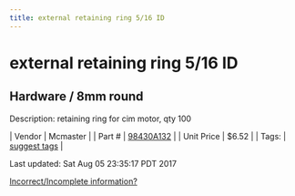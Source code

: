 ```yaml
---
title: external retaining ring 5/16 ID
---
```


# external retaining ring 5/16 ID
## Hardware / 8mm round
Description: 	retaining ring for cim motor, qty 100 

| Vendor | Mcmaster | 
| Part # | [98430A132](https://www.mcmaster.com/#98430A132) | 
| Unit Price | $6.52 | 
| Tags: | [suggest tags](https://docs.google.com/forms/d/e/1FAIpQLSeWyY8v3RgOty-MyWmh9U0iivNYN_molChYyS-0U-o-kOAv_g/viewform) | 

Last updated: Sat Aug 05 23:35:17 PDT 2017

 [Incorrect/Incomplete information?](https://docs.google.com/forms/d/e/1FAIpQLSeWyY8v3RgOty-MyWmh9U0iivNYN_molChYyS-0U-o-kOAv_g/viewform)